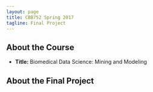 ```yaml
---
layout: page
title: CBB752 Spring 2017
tagline: Final Project
---
```


<!--- ( include JB/setup ) --->

About the Course
-------------------

- **Title:** Biomedical Data Science: Mining and Modeling

<!--- - **Instuctor:** [Mark Gerstein](<http://www.gersteinlab.org>) --->

<!--- - **TAs:** Mengting Gu, Paul Muir

- Check out our awesome [course website](<http://cbb752b17.gersteinlab.org>).

- Check out our [post on bioinformatics](<{% post_url 2016-4-10-Categories-of-knowledge-for-bioinformatics-education %}>). --->


## About the Final Project

